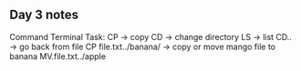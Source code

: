 ## Day 3 notes 
Command Terminal Task: 
CP -> copy
CD -> change directory 
LS -> list 
CD.. -> go back from file 
CP file.txt../banana/ -> copy or move mango file to banana 
MV.file.txt../apple